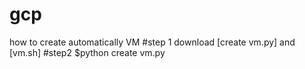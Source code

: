 # gcp
how to create automatically VM
#step 1 download [create vm.py] and [vm.sh]
#step2 $python create vm.py

